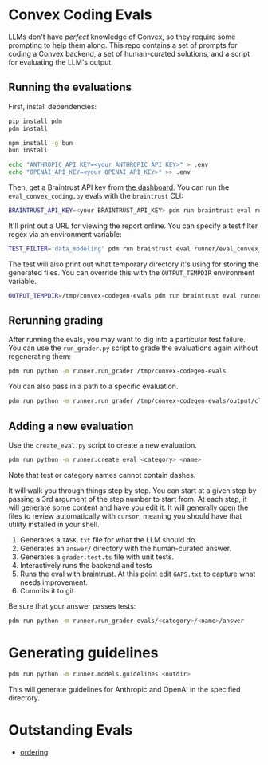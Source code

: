 # Convex Coding Evals

LLMs don't have _perfect_ knowledge of Convex, so they require some prompting
to help them along. This repo contains a set of prompts for coding a Convex
backend, a set of human-curated solutions, and a script for evaluating the
LLM's output.

## Running the evaluations

First, install dependencies:

```bash
pip install pdm
pdm install

npm install -g bun
bun install

echo "ANTHROPIC_API_KEY=<your ANTHROPIC_API_KEY>" > .env
echo "OPENAI_API_KEY=<your OPENAI_API_KEY>" >> .env
```

Then, get a Braintrust API key from [the dashboard](https://www.braintrust.dev/app/Convex/settings/api-keys).
You can run the `eval_convex_coding.py` evals with the `braintrust` CLI:

```bash
BRAINTRUST_API_KEY=<your BRAINTRUST_API_KEY> pdm run braintrust eval runner/eval_convex_coding.py
```

It'll print out a URL for viewing the report online. You can specify a test filter regex via an environment variable:

```bash
TEST_FILTER='data_modeling' pdm run braintrust eval runner/eval_convex_coding.py
```

The test will also print out what temporary directory it's using for storing the generated files. You can override this
with the `OUTPUT_TEMPDIR` environment variable.

```bash
OUTPUT_TEMPDIR=/tmp/convex-codegen-evals pdm run braintrust eval runner/eval_convex_coding.py
```

## Rerunning grading

After running the evals, you may want to dig into a particular test failure. You can use the `run_grader.py` script to grade the evaluations again without regenerating them:

```bash
pdm run python -m runner.run_grader /tmp/convex-codegen-evals
```

You can also pass in a path to a specific evaluation.

```bash
pdm run python -m runner.run_grader /tmp/convex-codegen-evals/output/claude-3-5-sonnet-latest/000-fundamentals/000-http_actions_file_storage
```

## Adding a new evaluation

Use the `create_eval.py` script to create a new evaluation.

```bash
pdm run python -m runner.create_eval <category> <name>
```

Note that test or category names cannot contain dashes.

It will walk you through things step by step. You can start at a given step by passing a 3rd argument of the step number to start from.
At each step, it will generate some content and have you edit it.
It will generally open the files to review automatically with `cursor`,
meaning you should have that utility installed in your shell.

1. Generates a `TASK.txt` file for what the LLM should do.
2. Generates an `answer/` directory with the human-curated answer.
3. Generates a `grader.test.ts` file with unit tests.
4. Interactively runs the backend and tests
5. Runs the eval with braintrust. At this point edit `GAPS.txt` to capture what needs improvement.
6. Commits it to git.

Be sure that your answer passes tests:

```bash
pdm run python -m runner.run_grader evals/<category>/<name>/answer
```

# Generating guidelines

```bash
pdm run python -m runner.models.guidelines <outdir>
```

This will generate guidelines for Anthropic and OpenAI in the specified directory.

# Outstanding Evals

- [ordering](https://docs.convex.dev/database/reading-data#ordering)
